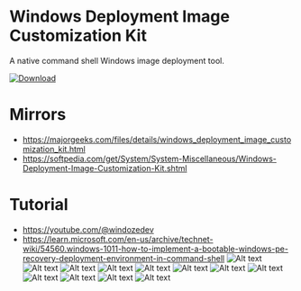 # Windows Deployment Image Customization Kit
A native command shell Windows image deployment tool.

[![Download](https://img.shields.io/github/v/release/joshuacline/windick)](https://github.com/joshuacline/windick/archive/refs/heads/main.zip)
# Mirrors
- https://majorgeeks.com/files/details/windows_deployment_image_customization_kit.html
- https://softpedia.com/get/System/System-Miscellaneous/Windows-Deployment-Image-Customization-Kit.shtml
# Tutorial
- https://youtube.com/@windozedev
- https://learn.microsoft.com/en-us/archive/technet-wiki/54560.windows-1011-how-to-implement-a-bootable-windows-pe-recovery-deployment-environment-in-command-shell
![Alt text](https://raw.githubusercontent.com/joshuacline/documentation/main/windick/png/00.png "00")
![Alt text](https://raw.githubusercontent.com/joshuacline/documentation/main/windick/png/01.png "00")
![Alt text](https://raw.githubusercontent.com/joshuacline/documentation/main/windick/png/02.png "00")
![Alt text](https://raw.githubusercontent.com/joshuacline/documentation/main/windick/png/03.png "00")
![Alt text](https://raw.githubusercontent.com/joshuacline/documentation/main/windick/png/04.png "00")
![Alt text](https://raw.githubusercontent.com/joshuacline/documentation/main/windick/png/05.png "00")
![Alt text](https://raw.githubusercontent.com/joshuacline/documentation/main/windick/png/06.png "00")
![Alt text](https://raw.githubusercontent.com/joshuacline/documentation/main/windick/png/07.png "00")
![Alt text](https://raw.githubusercontent.com/joshuacline/documentation/main/windick/png/08.png "00")
![Alt text](https://raw.githubusercontent.com/joshuacline/documentation/main/windick/png/09.png "00")
![Alt text](https://raw.githubusercontent.com/joshuacline/documentation/main/windick/png/10.png "00")
![Alt text](https://raw.githubusercontent.com/joshuacline/documentation/main/windick/png/11.png "00")
